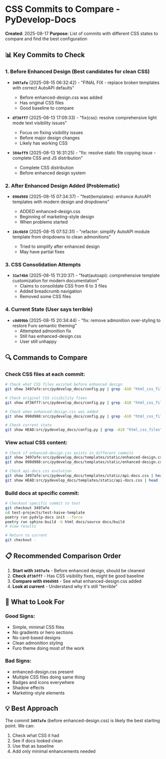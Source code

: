 # CSS Commits to Compare - PyDevelop-Docs

**Created**: 2025-08-17
**Purpose**: List of commits with different CSS states to compare and find the best configuration

## 📊 Key Commits to Check

### 1. **Before Enhanced Design** (Best candidates for clean CSS)

- **`3497afe`** (2025-08-15 06:32:42) - "FINAL FIX - replace broken templates with correct AutoAPI defaults"
  - Before enhanced-design.css was added
  - Has original CSS files
  - Good baseline to compare

- **`df36ff7`** (2025-08-13 17:09:33) - "fix(css): resolve comprehensive light mode text visibility issues"
  - Focus on fixing visibility issues
  - Before major design changes
  - Likely has working CSS

- **`384eff9`** (2025-08-13 16:31:25) - "fix: resolve static file copying issue - complete CSS and JS distribution"
  - Complete CSS distribution
  - Before enhanced design system

### 2. **After Enhanced Design Added** (Problematic)

- **`090d988`** (2025-08-15 07:34:37) - "feat(templates): enhance AutoAPI templates with modern design and dropdowns"
  - ADDED enhanced-design.css
  - Beginning of marketing-style design
  - When problems started

- **`16c6b50`** (2025-08-15 07:52:31) - "refactor: simplify AutoAPI module template from dropdowns to clean admonitions"
  - Tried to simplify after enhanced design
  - May have partial fixes

### 3. **CSS Consolidation Attempts**

- **`31e74b6`** (2025-08-15 11:20:37) - "feat(autoapi): comprehensive template customization for modern documentation"
  - Claims to consolidate CSS from 6 to 3 files
  - Added breadcrumb navigation
  - Removed some CSS files

### 4. **Current State** (User says terrible)

- **`c0d09bb`** (2025-08-15 20:34:44) - "fix: remove admonition over-styling to restore Furo semantic theming"
  - Attempted admonition fix
  - Still has enhanced-design.css
  - User still unhappy

## 🔍 Commands to Compare

### Check CSS files at each commit:

```bash
# Check what CSS files existed before enhanced design
git show 3497afe:src/pydevelop_docs/config.py | grep -A10 "html_css_files"

# Check original CSS visibility fixes
git show df36ff7:src/pydevelop_docs/config.py | grep -A10 "html_css_files"

# Check when enhanced-design.css was added
git show 090d988:src/pydevelop_docs/config.py | grep -A10 "html_css_files"

# Check current state
git show HEAD:src/pydevelop_docs/config.py | grep -A10 "html_css_files"
```

### View actual CSS content:

```bash
# Check if enhanced-design.css exists in different commits
git show 3497afe:src/pydevelop_docs/templates/static/enhanced-design.css 2>/dev/null || echo "Not found"
git show 090d988:src/pydevelop_docs/templates/static/enhanced-design.css | head -50

# Check api-docs.css evolution
git show 3497afe:src/pydevelop_docs/templates/static/api-docs.css | head -50
git show HEAD:src/pydevelop_docs/templates/static/api-docs.css | head -50
```

### Build docs at specific commit:

```bash
# Checkout specific commit to test
git checkout 3497afe
cd test-projects/test-haive-template
poetry run pydvlp-docs init --force
poetry run sphinx-build -b html docs/source docs/build
# View results

# Return to current
git checkout -
```

## 📋 Recommended Comparison Order

1. **Start with `3497afe`** - Before enhanced design, should be cleanest
2. **Check `df36ff7`** - Has CSS visibility fixes, might be good baseline
3. **Compare with `090d988`** - See what enhanced-design.css added
4. **Look at current** - Understand why it's still "terrible"

## 🎯 What to Look For

### Good Signs:

- Simple, minimal CSS files
- No gradients or hero sections
- No card-based designs
- Clean admonition styling
- Furo theme doing most of the work

### Bad Signs:

- enhanced-design.css present
- Multiple CSS files doing same thing
- Badges and icons everywhere
- Shadow effects
- Marketing-style elements

## 💡 Best Approach

The commit **`3497afe`** (before enhanced-design.css) is likely the best starting point. We can:

1. Check what CSS it had
2. See if docs looked clean
3. Use that as baseline
4. Add only minimal enhancements needed
